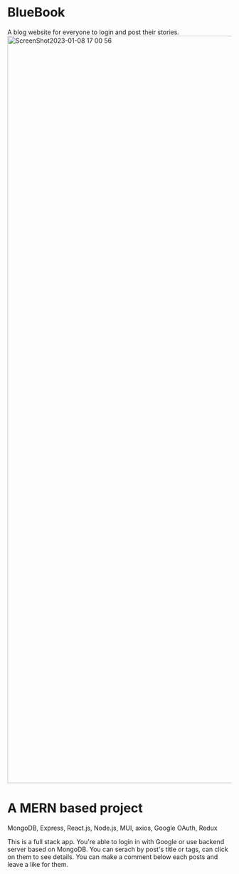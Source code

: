 # BlueBook
A blog website for everyone to login and post their stories. 
<img width="1680" alt="ScreenShot2023-01-08 17 00 56" src="https://user-images.githubusercontent.com/61166944/211224348-bfbea51d-e269-4033-9664-053090ef1e84.png">


# A MERN based project
MongoDB, Express, React.js, Node.js, MUI, axios, Google OAuth, Redux

This is a full stack app. You're able to login in with Google or use backend server based on MongoDB. You can serach by post's title or tags, can click on them to see details. You can make a comment below each posts and leave a like for them. 
